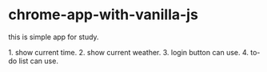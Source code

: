 # chrome-app-with-vanilla-js

this is simple app for study.

<feature>
1. show current time.
2. show current weather.
3. login button can use.
4. to-do list can use.
